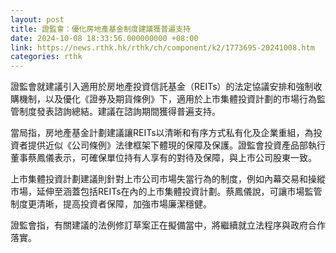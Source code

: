 ```yaml
---
layout: post
title: 證監會：優化房地產基金制度建議獲普遍支持
date: 2024-10-08 18:33:56.000000000 +08:00
link: https://news.rthk.hk/rthk/ch/component/k2/1773695-20241008.htm
categories: rthk
---
```


證監會就建議引入適用於房地產投資信託基金（REITs）的法定協議安排和強制收購機制，以及優化《證券及期貨條例》下，適用於上市集體投資計劃的市場行為監管制度發表諮詢總結。建議在諮詢期間獲得普遍支持。

當局指，房地產基金計劃建議讓REITs以清晰和有序方式私有化及企業重組，為投資者提供近似《公司條例》法律框架下體現的保障及保護。證監會投資產品部執行董事蔡鳳儀表示，可確保單位持有人享有的對待及保障，與上市公司股東一致。

上市集體投資計劃建議則針對上市公司市場失當行為的制度，例如內幕交易和操縱市場，延伸至涵蓋包括REITs在內的上市集體投資計劃。蔡鳳儀說，可讓市場監管制度更清晰，提高投資者保障，加強市場廉潔穩健。

證監會指，有關建議的法例修訂草案正在擬備當中，將繼續就立法程序與政府合作落實。
